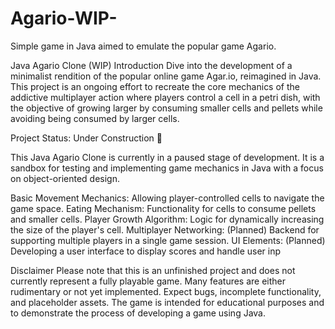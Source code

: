 # Agario-WIP-
Simple game in Java aimed to emulate the popular  game Agario.

Java Agario Clone (WIP)
Introduction
Dive into the development of a minimalist rendition of the popular online game Agar.io, reimagined in Java. This project is an ongoing effort to recreate the core mechanics of the addictive multiplayer action where players control a cell in a petri dish, with the objective of growing larger by consuming smaller cells and pellets while avoiding being consumed by larger cells.

Project Status: Under Construction 🚧

This Java Agario Clone is currently in a paused stage of development. It is a sandbox for testing and implementing game mechanics in Java with a focus on object-oriented design.

Basic Movement Mechanics: Allowing player-controlled cells to navigate the game space.
Eating Mechanism: Functionality for cells to consume pellets and smaller cells.
Player Growth Algorithm: Logic for dynamically increasing the size of the player's cell.
Multiplayer Networking: (Planned) Backend for supporting multiple players in a single game session.
UI Elements: (Planned) Developing a user interface to display scores and handle user inp

Disclaimer
Please note that this is an unfinished project and does not currently represent a fully playable game. Many features are either rudimentary or not yet implemented. Expect bugs, incomplete functionality, and placeholder assets. The game is intended for educational purposes and to demonstrate the process of developing a game using Java.
